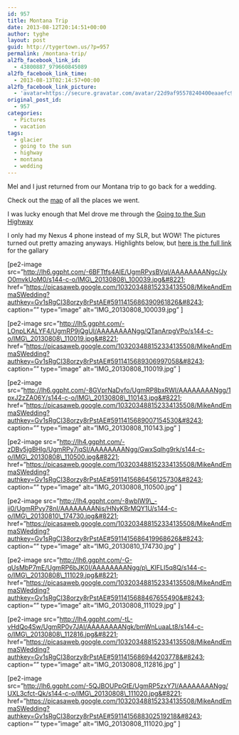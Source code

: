 ```yaml
---
id: 957
title: Montana Trip
date: 2013-08-12T20:14:51+00:00
author: tyghe
layout: post
guid: http://tygertown.us/?p=957
permalink: /montana-trip/
al2fb_facebook_link_id:
  - 43800887_979660845089
al2fb_facebook_link_time:
  - 2013-08-13T02:14:57+00:00
al2fb_facebook_link_picture:
  - 'avatar=https://secure.gravatar.com/avatar/22d9af95578240400eaaefc90157ded9?s=96&amp;d=https%3A%2F%2Fsecure.gravatar.com%2Favatar%2Fad516503a11cd5ca435acc9bb6523536%3Fs%3D96&amp;r=G'
original_post_id:
  - 957
categories:
  - Pictures
  - vacation
tags:
  - glacier
  - going to the sun
  - highway
  - montana
  - wedding
---
```

Mel and I just returned from our Montana trip to go back for a wedding.

Check out the <a title="Montana trip map" href="https://maps.google.com/maps?saddr=Bismarck,+ND&daddr=Parshall,+ND+to:Glendive,+MT+to:Terry,+MT+to:Billings,+MT+to:Bozeman,+Mt+to:Helena,+MT+to:Lakeside,+Mt+to:West+Glacier,+MT+to:St+Mary,+MT+to:Browning,+MT+to:Shelby,+MT+to:Valier,+Mt+to:Bozeman,+MT&hl=en&ll=46.057985,-105.600586&spn=8.156788,21.643066&sll=48.582967,-113.716736&sspn=0.486033,1.352692&geocode=FQc9ygIdhSn--Slj6dhXEoPXUjGTyrv5Er2qzA%3BFcK12wIdlIvp-SlRwMfl-kEnUzFltgiNOQOsTA%3BFWHJzgIddz3C-Smje5TFTcIkUzGDDs3K6oJUeg%3BFf__yQIdFA25-Smda7SfFOo6UzGPwCOljFT-VA%3BFfaYugIdLmmI-SmXnfqIiG9IUzFQtXnx1FY1Nw%3BFQQTuQId_YBh-SkTiLpPTERFUzGqYDv3ZND1Yw%3BFd7-xgIdaZpS-SlN28ftD1FDUzEU9_3jcR1MIQ%3BFQG63AIdPAUx-SndE6m7FKpnUzFGDBg-70sUzw%3BFX_54wIdbMk0-SmjJcoJnBdmUzGg8HH1k4Zu1w%3BFbrF5wId1jM9-SnlMDdZLrhoUzEt4Ozo8DUEag%3BFXXr5AIdV41D-SkXFYOB4u5oUzGYRmk7q3Hdhw%3BFSQn5AId7zVV-SnzDYaO9IJpUzHrD5tV35-Ajg%3BFSoe4QIdYDRP-SlZj3DtP7BpUzEfObtKTOyAeA%3BFQQTuQId_YBh-SkTiLpPTERFUzGqYDv3ZND1Yw&oq=St.+Mary&mra=ls&t=m&z=6&dg=feature" target="_blank">map</a> of all the places we went.

I was lucky enough that Mel drove me through the <a title="Going to the Sun Highway" href="http://www.nps.gov/glac/planyourvisit/goingtothesunroad.htm" target="_blank">Going to the Sun Highway</a>

I only had my Nexus 4 phone instead of my SLR, but WOW! The pictures turned out pretty amazing anyways. Highlights below, but <a title="Mike and Emma's Wedding" href="https://plus.google.com/photos/103203488152334135508/albums/5911415682217408417?authkey=CI38orzy8rPstAE" target="_blank">here is the full link</a> for the gallary

[pe2-image src=&#8221;http://lh6.ggpht.com/-6BFTtfs4AlE/UgmRPysBVqI/AAAAAAAANgc/JyO0mvkUoM0/s144-c-o/IMG\_20130808\_100039.jpg&#8221; href=&#8221;https://picasaweb.google.com/103203488152334135508/MikeAndEmmaSWedding?authkey=Gv1sRgCI38orzy8rPstAE#5911415686390961826&#8243; caption=&#8221;&#8221; type=&#8221;image&#8221; alt=&#8221;IMG\_20130808\_100039.jpg&#8221; ]

[pe2-image src=&#8221;http://lh5.ggpht.com/-LOnpLKALYF4/UgmRP9jQgUI/AAAAAAAANgg/QTanArpgVPo/s144-c-o/IMG\_20130808\_110019.jpg&#8221; href=&#8221;https://picasaweb.google.com/103203488152334135508/MikeAndEmmaSWedding?authkey=Gv1sRgCI38orzy8rPstAE#5911415689306997058&#8243; caption=&#8221;&#8221; type=&#8221;image&#8221; alt=&#8221;IMG\_20130808\_110019.jpg&#8221; ]

[pe2-image src=&#8221;http://lh6.ggpht.com/-8GVprNaDvfo/UgmRP8bxRWI/AAAAAAAANgg/1pxJ2zZA06Y/s144-c-o/IMG\_20130808\_110143.jpg&#8221; href=&#8221;https://picasaweb.google.com/103203488152334135508/MikeAndEmmaSWedding?authkey=Gv1sRgCI38orzy8rPstAE#5911415689007154530&#8243; caption=&#8221;&#8221; type=&#8221;image&#8221; alt=&#8221;IMG\_20130808\_110143.jpg&#8221; ]

[pe2-image src=&#8221;http://lh4.ggpht.com/-zDBv5jgBHlg/UgmRPy7jqSI/AAAAAAAANgg/GwxSqlhg9rk/s144-c-o/IMG\_20130808\_110500.jpg&#8221; href=&#8221;https://picasaweb.google.com/103203488152334135508/MikeAndEmmaSWedding?authkey=Gv1sRgCI38orzy8rPstAE#5911415686456125730&#8243; caption=&#8221;&#8221; type=&#8221;image&#8221; alt=&#8221;IMG\_20130808\_110500.jpg&#8221; ]

[pe2-image src=&#8221;http://lh4.ggpht.com/-8wbIW9\_-ii0/UgmRPyy78nI/AAAAAAAANis/HNyKBrMQY1U/s144-c-o/IMG\_20130810\_174730.jpg&#8221; href=&#8221;https://picasaweb.google.com/103203488152334135508/MikeAndEmmaSWedding?authkey=Gv1sRgCI38orzy8rPstAE#5911415686419968626&#8243; caption=&#8221;&#8221; type=&#8221;image&#8221; alt=&#8221;IMG\_20130810_174730.jpg&#8221; ]

[pe2-image src=&#8221;http://lh6.ggpht.com/-G-qUsMbP7mE/UgmRP6bJK0I/AAAAAAAANgg/p\_KIFLI5q8Q/s144-c-o/IMG\_20130808\_111029.jpg&#8221; href=&#8221;https://picasaweb.google.com/103203488152334135508/MikeAndEmmaSWedding?authkey=Gv1sRgCI38orzy8rPstAE#5911415688467655490&#8243; caption=&#8221;&#8221; type=&#8221;image&#8221; alt=&#8221;IMG\_20130808_111029.jpg&#8221; ]

[pe2-image src=&#8221;http://lh4.ggpht.com/-tL-vHdQo4Sw/UgmRP0v7JAI/AAAAAAAANgk/bmWnLuaaLt8/s144-c-o/IMG\_20130808\_112816.jpg&#8221; href=&#8221;https://picasaweb.google.com/103203488152334135508/MikeAndEmmaSWedding?authkey=Gv1sRgCI38orzy8rPstAE#5911415686944203778&#8243; caption=&#8221;&#8221; type=&#8221;image&#8221; alt=&#8221;IMG\_20130808\_112816.jpg&#8221; ]

[pe2-image src=&#8221;http://lh6.ggpht.com/-5QJBOUPpGtE/UgmRP5zxY7I/AAAAAAAANgg/UXL3cfct-Qk/s144-c-o/IMG\_20130808\_111020.jpg&#8221; href=&#8221;https://picasaweb.google.com/103203488152334135508/MikeAndEmmaSWedding?authkey=Gv1sRgCI38orzy8rPstAE#5911415688302519218&#8243; caption=&#8221;&#8221; type=&#8221;image&#8221; alt=&#8221;IMG\_20130808\_111020.jpg&#8221; ]

&nbsp;

<p class="clear">
